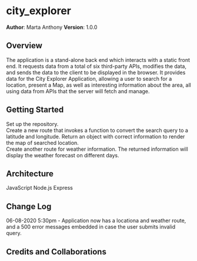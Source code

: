# city_explorer

**Author**: Marta Anthony
**Version**: 1.0.0 

## Overview
The application is a stand-alone back end which interacts with a static front end. It requests data from a total of six third-party APIs, modifies the data, and sends the data to the client to be displayed in the browser. It provides data for the City Explorer Application, allowing a user to search for a location, present a Map, as well as interesting information about the area, all using data from APIs that the server will fetch and manage.

## Getting Started
Set up the repository.    
Create a new route that invokes a function to convert the search query to a latitude and longitude. Return an object with correct information to render the map of searched location.     
Create another route for weather information. The returned information will display the weather forecast on different days.

## Architecture
JavaScript
Node.js
Express


## Change Log

06-08-2020 5:30pm - Application now has a locationa and weather route, and a 500 error messages embedded in case the user submits invalid query.

## Credits and Collaborations


